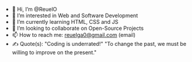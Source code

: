- 👋 Hi, I’m @ReuelO
- 👀 I’m interested in Web and Software Development
- 🌱 I’m currently learning HTML, CSS and JS
- 💞️ I’m looking to collaborate on Open-Source Projects
- 📫 How to reach me: reuelga0@gmail.com (email)
- ✍ Quote(s): "Coding is underrated!" "To change the past, we must be willing to improve on the present."
